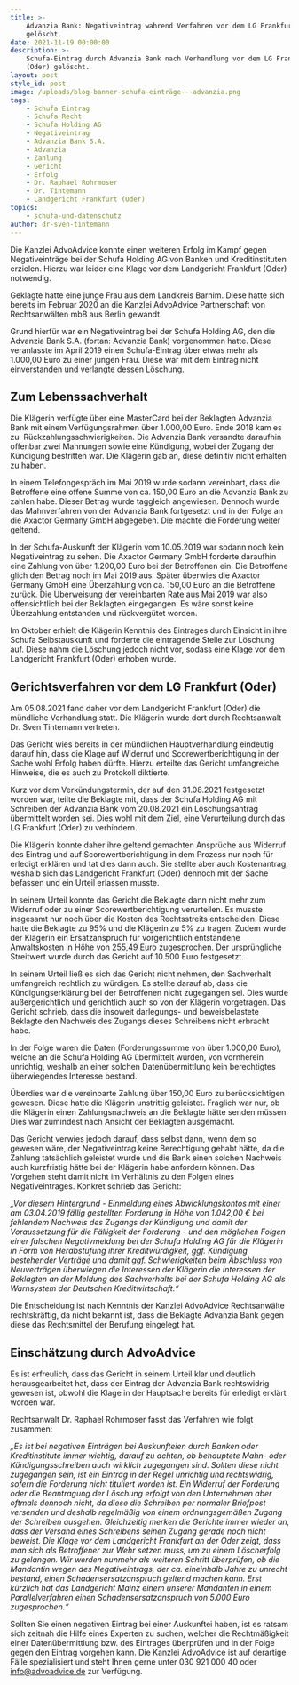 ```yaml
---
title: >-
    Advanzia Bank: Negativeintrag wahrend Verfahren vor dem LG Frankfurt (Oder)
    gelöscht.
date: 2021-11-19 00:00:00
description: >-
    Schufa-Eintrag durch Advanzia Bank nach Verhandlung vor dem LG Frankfurt
    (Oder) gelöscht.
layout: post
style_id: post
image: /uploads/blog-banner-schufa-einträge---advanzia.png
tags:
    - Schufa Eintrag
    - Schufa Recht
    - Schufa Holding AG
    - Negativeintrag
    - Advanzia Bank S.A.
    - Advanzia
    - Zahlung
    - Gericht
    - Erfolg
    - Dr. Raphael Rohrmoser
    - Dr. Tintemann
    - Landgericht Frankfurt (Oder)
topics:
    - schufa-und-datenschutz
author: dr-sven-tintemann
---
```

Die Kanzlei AdvoAdvice konnte einen weiteren Erfolg im Kampf gegen Negativeinträge bei der Schufa Holding AG von Banken und Kreditinstituten erzielen. Hierzu war leider eine Klage vor dem Landgericht Frankfurt (Oder) notwendig.

Geklagte hatte eine junge Frau aus dem Landkreis Barnim. Diese hatte sich bereits im Februar 2020 an die Kanzlei AdvoAdvice Partnerschaft von Rechtsanwälten mbB aus Berlin gewandt.&nbsp;&nbsp;

Grund hierfür war ein Negativeintrag bei der Schufa Holding AG, den die Advanzia Bank S.A. (fortan: Advanzia Bank) vorgenommen hatte. Diese veranlasste im April 2019 einen Schufa-Eintrag über etwas mehr als 1.000,00 Euro zu einer jungen Frau. Diese war mit dem Eintrag nicht einverstanden und verlangte dessen Löschung.&nbsp;

## **Zum Lebenssachverhalt**

Die Klägerin verfügte über eine MasterCard bei der Beklagten Advanzia Bank mit einem Verfügungsrahmen über 1.000,00 Euro. Ende 2018 kam es zu&nbsp; Rückzahlungsschwierigkeiten. Die Advanzia Bank versandte daraufhin offenbar zwei Mahnungen sowie eine Kündigung, wobei der Zugang der Kündigung bestritten war. Die Klägerin gab an, diese definitiv nicht erhalten zu haben.

In einem Telefongespräch im Mai 2019 wurde sodann vereinbart, dass die Betroffene eine offene Summe von ca. 150,00 Euro an die Advanzia Bank zu zahlen habe. Dieser Betrag wurde taggleich angewiesen. Dennoch wurde das Mahnverfahren von der Advanzia Bank fortgesetzt und in der Folge an die Axactor Germany GmbH abgegeben. Die machte die Forderung weiter geltend.

In der Schufa-Auskunft der Klägerin vom 10.05.2019 war sodann noch kein Negativeintrag zu sehen. Die Axactor Germany GmbH forderte daraufhin eine Zahlung von über 1.200,00 Euro bei der Betroffenen ein. Die Betroffene glich den Betrag noch im Mai 2019 aus. Später überwies die Axactor Germany GmbH eine Überzahlung von ca. 150,00 Euro an die Betroffene zurück. Die Überweisung der vereinbarten Rate aus Mai 2019 war also offensichtlich bei der Beklagten eingegangen. Es wäre sonst keine Überzahlung entstanden und rückvergütet worden.

Im Oktober erhielt die Klägerin Kenntnis des Eintrages durch Einsicht in ihre Schufa Selbstauskunft und forderte die eintragende Stelle zur Löschung auf. Diese nahm die Löschung jedoch nicht vor, sodass eine Klage vor dem Landgericht Frankfurt (Oder) erhoben wurde.

## **Gerichtsverfahren vor dem LG Frankfurt (Oder)**

Am 05.08.2021 fand daher vor dem Landgericht Frankfurt (Oder) die mündliche Verhandlung statt. Die Klägerin wurde dort durch Rechtsanwalt Dr. Sven Tintemann vertreten.&nbsp;

Das Gericht wies bereits in der mündlichen Hauptverhandlung eindeutig darauf hin, dass die Klage auf Widerruf und Scorewertberichtigung in der Sache wohl Erfolg haben dürfte. Hierzu erteilte das Gericht umfangreiche Hinweise, die es auch zu Protokoll diktierte.&nbsp;

Kurz vor dem Verkündungstermin, der auf den 31.08.2021 festgesetzt worden war, teilte die Beklagte mit, dass der Schufa Holding AG mit Schreiben der Advanzia Bank vom 20.08.2021 ein Löschungsantrag übermittelt worden sei. Dies wohl mit dem Ziel, eine Verurteilung durch das LG Frankfurt (Oder) zu verhindern.&nbsp;

Die Klägerin konnte daher ihre geltend gemachten Ansprüche aus Widerruf des Eintrag und auf Scorewertberichtigung in dem Prozess nur noch für erledigt erklären und tat dies dann auch. Sie stellte aber auch Kostenantrag, weshalb sich das Landgericht Frankfurt (Oder) dennoch mit der Sache befassen und ein Urteil erlassen musste.&nbsp;

In seinem Urteil konnte das Gericht die Beklagte dann nicht mehr zum Widerruf oder zu einer Scorewertberichtigung verurteilen. Es musste insgesamt nur noch über die Kosten des Rechtsstreits entscheiden. Diese hatte die Beklagte zu 95% und die Klägerin zu 5% zu tragen. Zudem wurde der Klägerin ein Ersatzanspruch für vorgerichtlich entstandene Anwaltskosten in Höhe von 255,49 Euro zugesprochen. Der ursprüngliche Streitwert wurde durch das Gericht auf 10.500 Euro festgesetzt.&nbsp;

In seinem Urteil lie&szlig; es sich das Gericht nicht nehmen, den Sachverhalt umfangreich rechtlich zu würdigen. Es stellte darauf ab, dass die Kündigungserklärung bei der Betroffenen nicht zugegangen sei. Dies wurde au&szlig;ergerichtlich und gerichtlich auch so von der Klägerin vorgetragen. Das Gericht schrieb, dass die insoweit darlegungs- und beweisbelastete Beklagte den Nachweis des Zugangs dieses Schreibens nicht erbracht habe.

In der Folge waren die Daten (Forderungssumme von über 1.000,00 Euro), welche an die Schufa Holding AG übermittelt wurden, von vornherein unrichtig, weshalb an einer solchen Datenübermittlung kein berechtigtes überwiegendes Interesse bestand.

Überdies war die vereinbarte Zahlung über 150,00 Euro zu berücksichtigen gewesen. Diese hatte die Klägerin unstrittig geleistet. Fraglich war nur, ob die Klägerin einen Zahlungsnachweis an die Beklagte hätte senden müssen. Dies war zumindest nach Ansicht der Beklagten ausgemacht.

Das Gericht verwies jedoch darauf, dass selbst dann, wenn dem so gewesen wäre, der Negativeintrag keine Berechtigung gehabt hätte, da die Zahlung tatsächlich geleistet wurde und die Bank einen solchen Nachweis auch kurzfristig hätte bei der Klägerin habe anfordern können. Das Vorgehen steht damit nicht im Verhältnis zu den Folgen eines Negativeintrages. Konkret schrieb das Gericht:

*„Vor diesem Hintergrund - Einmeldung eines Abwicklungskontos mit einer am 03.04.2019 fällig gestellten Forderung in Höhe von 1.042,00 € bei fehlendem Nachweis des Zugangs der Kündigung und damit der Voraussetzung für die Fälligkeit der Forderung - und den möglichen Folgen einer falschen Negativmeldung bei der Schufa Holding AG für die Klägerin in Form von Herabstufung ihrer Kreditwürdigkeit, ggf. Kündigung bestehender Verträge und damit ggf. Schwierigkeiten beim Abschluss von Neuverträgen überwiegen die Interessen der Klägerin die Interessen der Beklagten an der Meldung des Sachverhalts bei der Schufa Holding AG als Warnsystem der Deutschen Kreditwirtschaft.“*

Die Entscheidung ist nach Kenntnis der Kanzlei AdvoAdvice Rechtsanwälte rechtskräftig, da nicht bekannt ist, dass die Beklagte Advanzia Bank gegen diese das Rechtsmittel der Berufung eingelegt hat.&nbsp;

## **Einschätzung durch AdvoAdvice**

Es ist erfreulich, dass das Gericht in seinem Urteil klar und deutlich herausgearbeitet hat, dass der Eintrag der Advanzia Bank rechtswidrig gewesen ist, obwohl die Klage in der Hauptsache bereits für erledigt erklärt worden war.&nbsp;

Rechtsanwalt Dr. Raphael Rohrmoser fasst das Verfahren wie folgt zusammen:

*„Es ist bei negativen Einträgen bei Auskunfteien durch Banken oder Kreditinstitute immer wichtig, darauf zu achten, ob behauptete Mahn- oder Kündigungsschreiben auch wirklich zugegangen sind. Sollten diese nicht zugegangen sein, ist ein Eintrag in der Regel unrichtig und rechtswidrig, sofern die Forderung nicht tituliert worden ist. Ein Widerruf der Forderung oder die Beantragung der Löschung erfolgt von den Unternehmen aber oftmals dennoch nicht, da diese die Schreiben per normaler Briefpost versenden und deshalb regelmä&szlig;ig von einem ordnungsgemä&szlig;en Zugang der Schreiben ausgehen. Gleichzeitig merken die Gerichte immer wieder an, dass der Versand eines Schreibens seinen Zugang gerade noch nicht beweist. Die Klage vor dem Landgericht Frankfurt an der Oder zeigt, dass man sich als Betroffener zur Wehr setzen muss, um zu einem Löscherfolg zu gelangen. Wir werden nunmehr als weiteren Schritt überprüfen, ob die Mandantin wegen des Negativeintrags, der ca. eineinhalb Jahre zu unrecht bestand, einen Schadensersatzanspruch geltend machen kann. Erst kürzlich hat das Landgericht Mainz einem unserer Mandanten in einem Parallelverfahren einen Schadensersatzanspruch von 5.000 Euro zugesprochen.“*

Sollten Sie einen negativen Eintrag bei einer Auskunftei haben, ist es ratsam sich zeitnah die Hilfe eines Experten zu suchen, welcher die Rechtmä&szlig;igkeit einer Datenübermittlung bzw. des Eintrages überprüfen und in der Folge gegen den Eintrag vorgehen kann. Die Kanzlei AdvoAdvice ist auf derartige Fälle spezialisiert und steht Ihnen gerne unter 030 921 000 40 oder [info@advoadvice.de](mailto:info@advoadvice.de) zur Verfügung.
